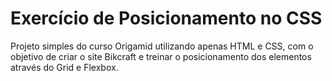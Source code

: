 # Exercício de Posicionamento no CSS

Projeto simples do curso Origamid utilizando apenas HTML e CSS, com o objetivo de criar o site Bikcraft e treinar o posicionamento dos elementos através do Grid e Flexbox.
